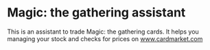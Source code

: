 # Magic: the gathering assistant
This is an assistant to trade Magic: the gathering cards. It helps you managing your stock and checks for prices on www.cardmarket.com
